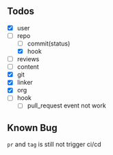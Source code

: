 ## Todos

- [x] user
- [ ] repo
  - [ ] commit(status)
  - [x] hook
- [ ] reviews
- [ ] content
- [x] git
- [x] linker
- [x] org
- [ ] hook
  - [ ] pull_request event not work

## Known Bug

`pr` and `tag` is still not trigger ci/cd

